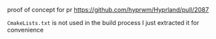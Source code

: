 proof of concept for pr https://github.com/hyprwm/Hyprland/pull/2087

`CmakeLists.txt` is not used in the build process I just extracted it for convenience

